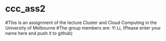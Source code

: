 # ccc_ass2
#This is an assignment of the lecture Cluster and Cloud Computing in the University of Melbourne
#The group members are: Yi Li, (Please enter your name here and push it to github)

